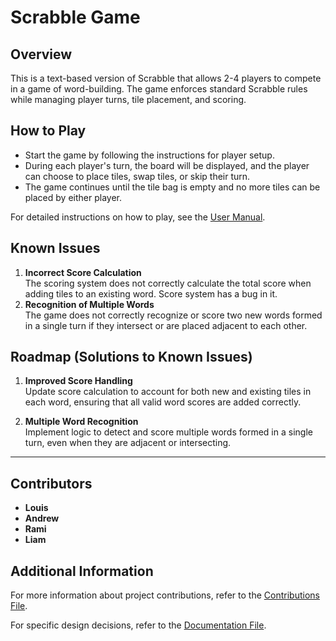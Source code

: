 # Scrabble Game

## Overview
This is a text-based version of Scrabble that allows 2-4 players to compete in a game of word-building. The game enforces standard Scrabble rules while managing player turns, tile placement, and scoring.

## How to Play
- Start the game by following the instructions for player setup.
- During each player's turn, the board will be displayed, and the player can choose to place tiles, swap tiles, or skip their turn.
- The game continues until the tile bag is empty and no more tiles can be placed by either player.

For detailed instructions on how to play, see the [User Manual](user-manual.md).

## Known Issues

1. **Incorrect Score Calculation**  
   The scoring system does not correctly calculate the total score when adding tiles to an existing word. Score system has a bug in it. 
2. **Recognition of Multiple Words**  
   The game does not correctly recognize or score two new words formed in a single turn if they intersect or are placed adjacent to each other.

## Roadmap (Solutions to Known Issues)

1. **Improved Score Handling**  
   Update score calculation to account for both new and existing tiles in each word, ensuring that all valid word scores are added correctly.

2. **Multiple Word Recognition**  
   Implement logic to detect and score multiple words formed in a single turn, even when they are adjacent or intersecting.

---

## Contributors
- **Louis**
- **Andrew**
- **Rami**
- **Liam**

## Additional Information

For more information about project contributions, refer to the [Contributions File](contributions.md).

For specific design decisions, refer to the [Documentation File](documentation.md).
